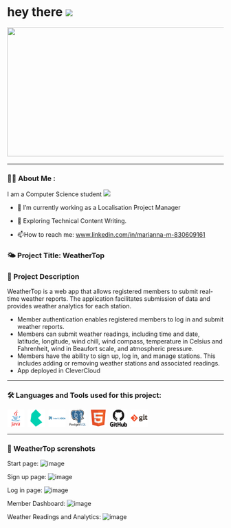 <h1>
  hey there
  <img src="https://media.giphy.com/media/hvRJCLFzcasrR4ia7z/giphy.gif" width="30px"/>
</h1>

<div align="center">
  <img src="https://media.giphy.com/media/dWesBcTLavkZuG35MI/giphy.gif" width="600" height="300"/>
</div>

---

### :woman_technologist: About Me :

I am a Computer Science student <img src="https://media.giphy.com/media/WUlplcMpOCEmTGBtBW/giphy.gif" width="30">

- :telescope: I’m currently working as a Localisation Project Manager

- :seedling: Exploring Technical Content Writing.

- :mailbox:How to reach me: www.linkedin.com/in/marianna-m-830609161




### :sun_behind_small_cloud: Project Title: WeatherTop

### :bookmark_tabs: Project Description

WeatherTop is a web app that allows registered members to submit real-time weather reports. 
The application facilitates submission of data and provides weather analytics for each station.
- Member authentication enables registered members to log in and submit weather reports.
- Members can submit weather readings, including time and date, latitude, longitude, wind chill, wind compass, temperature in Celsius and Fahrenheit, wind in Beaufort scale, and atmospheric pressure.
- Members have the ability to sign up, log in, and manage stations. This includes adding or removing weather stations and associated readings.
- App deployed in CleverCloud

---

### :hammer_and_wrench: Languages and Tools used for this project:

<div>
  <img src="https://github.com/devicons/devicon/blob/master/icons/java/java-original-wordmark.svg" title="Java" alt="Java" width="40" height="40"/>&nbsp;
  <img src="https://github.com/devicons/devicon/blob/master/icons/bulma/bulma-plain.svg" title="Bulma" alt="Bulma" width="40" height="40"/>&nbsp;
  <img src="https://github.com/devicons/devicon/blob/master/icons/intellij/intellij-original-wordmark.svg" title="intellij" alt="intellij" width="40" height="40"/>&nbsp;
  <img src="https://github.com/devicons/devicon/blob/master/icons/postgresql/postgresql-original-wordmark.svg" title="PostgreSQL" alt="PostgreSQL" width="40" height="40"/>&nbsp;
  <img src="https://github.com/devicons/devicon/blob/master/icons/html5/html5-original.svg" title="HTML5" alt="HTML" width="40" height="40"/>&nbsp;
  <img src="https://github.com/devicons/devicon/blob/master/icons/github/github-original-wordmark.svg" title="GitHub" alt="GitHub" width="40" height="40"/>&nbsp;
  <img src="https://github.com/devicons/devicon/blob/master/icons/git/git-original-wordmark.svg" title="Git" **alt="Git" width="40" height="40"/>
</div>

---

### :pencil: WeatherTop screnshots

Start page:
![image](https://github.com/mmazzet/weathertop/assets/120139950/4d36e985-26ad-4f04-9415-167a608da1cc)

Sign up page:
![image](https://github.com/mmazzet/weathertop/assets/120139950/c86c1b65-e772-4a2a-bbb5-e33dd5a8fa15)

Log in page:
![image](https://github.com/mmazzet/weathertop/assets/120139950/a8ceda33-9fde-4925-937f-705523cfd6d7)

Member Dashboard:
![image](https://github.com/mmazzet/weathertop/assets/120139950/cf11c861-5481-4776-9774-ea475e8ee197)

Weather Readings and Analytics:
![image](https://github.com/mmazzet/weathertop/assets/120139950/33520be6-ffb7-4419-9494-de282b2334af)




